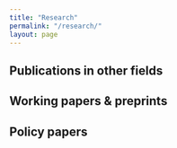 ```yaml
---
title: "Research"
permalink: "/research/"
layout: page
---
```

## Publications in other fields

## Working papers & preprints

## Policy papers
